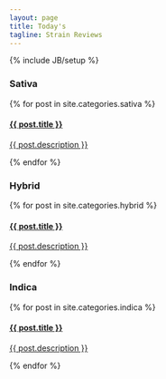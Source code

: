 ```yaml
---
layout: page
title: Today's
tagline: Strain Reviews
---
```

{% include JB/setup %}

<div class="col-xs-12 col-md-4">
  <div class="list-group">
    <h3>Sativa</h3>
    {% for post in site.categories.sativa %}
        <a href="{{ BASE_PATH }}{{ post.url }}" class="list-group-item">
          <h4 class="list-group-item-heading">{{ post.title }}</h4>
          <p class="list-group-item-text">
            {{ post.description }}
          </p>
        </a>
    {% endfor %}    
  </div>
</div>

<div class="col-xs-12 col-md-4">
  <div class="list-group">
    <h3>Hybrid</h3>
    {% for post in site.categories.hybrid %}
        <a href="{{ BASE_PATH }}{{ post.url }}" class="list-group-item">
          <h4 class="list-group-item-heading">{{ post.title }}</h4>
          <p class="list-group-item-text">
            {{ post.description }}
          </p>
        </a>
    {% endfor %}    
  </div>
</div>

<div class="col-xs-12 col-md-4">
  <div class="list-group">
    <h3>Indica</h3>
    {% for post in site.categories.indica %}
        <a href="{{ BASE_PATH }}{{ post.url }}" class="list-group-item">
          <h4 class="list-group-item-heading">{{ post.title }}</h4>
          <p class="list-group-item-text">
            {{ post.description }}
          </p>
        </a>
    {% endfor %}    
  </div>
</div>


